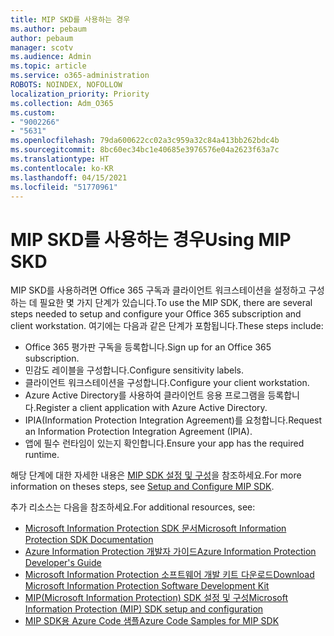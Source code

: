 ```yaml
---
title: MIP SKD를 사용하는 경우
ms.author: pebaum
author: pebaum
manager: scotv
ms.audience: Admin
ms.topic: article
ms.service: o365-administration
ROBOTS: NOINDEX, NOFOLLOW
localization_priority: Priority
ms.collection: Adm_O365
ms.custom:
- "9002266"
- "5631"
ms.openlocfilehash: 79da600622cc02a3c959a32c84a413bb262bdc4b
ms.sourcegitcommit: 8bc60ec34bc1e40685e3976576e04a2623f63a7c
ms.translationtype: HT
ms.contentlocale: ko-KR
ms.lasthandoff: 04/15/2021
ms.locfileid: "51770961"
---
```

# <a name="using-mip-skd"></a><span data-ttu-id="26b83-102">MIP SKD를 사용하는 경우</span><span class="sxs-lookup"><span data-stu-id="26b83-102">Using MIP SKD</span></span>

<span data-ttu-id="26b83-103">MIP SKD를 사용하려면 Office 365 구독과 클라이언트 워크스테이션을 설정하고 구성하는 데 필요한 몇 가지 단계가 있습니다.</span><span class="sxs-lookup"><span data-stu-id="26b83-103">To use the MIP SDK, there are several steps needed to setup and configure your Office 365 subscription and client workstation.</span></span> <span data-ttu-id="26b83-104">여기에는 다음과 같은 단계가 포함됩니다.</span><span class="sxs-lookup"><span data-stu-id="26b83-104">These steps include:</span></span>

- <span data-ttu-id="26b83-105">Office 365 평가판 구독을 등록합니다.</span><span class="sxs-lookup"><span data-stu-id="26b83-105">Sign up for an Office 365 subscription.</span></span>
- <span data-ttu-id="26b83-106">민감도 레이블을 구성합니다.</span><span class="sxs-lookup"><span data-stu-id="26b83-106">Configure sensitivity labels.</span></span>
- <span data-ttu-id="26b83-107">클라이언트 워크스테이션을 구성합니다.</span><span class="sxs-lookup"><span data-stu-id="26b83-107">Configure your client workstation.</span></span>
- <span data-ttu-id="26b83-108">Azure Active Directory를 사용하여 클라이언트 응용 프로그램을 등록합니다.</span><span class="sxs-lookup"><span data-stu-id="26b83-108">Register a client application with Azure Active Directory.</span></span>
- <span data-ttu-id="26b83-109">IPIA(Information Protection Integration Agreement)를 요청합니다.</span><span class="sxs-lookup"><span data-stu-id="26b83-109">Request an Information Protection Integration Agreement (IPIA).</span></span>
- <span data-ttu-id="26b83-110">앱에 필수 런타임이 있는지 확인합니다.</span><span class="sxs-lookup"><span data-stu-id="26b83-110">Ensure your app has the required runtime.</span></span>

<span data-ttu-id="26b83-111">해당 단계에 대한 자세한 내용은 [MIP SDK 설정 및 구성](https://docs.microsoft.com/information-protection/develop/setup-configure-mip)을 참조하세요.</span><span class="sxs-lookup"><span data-stu-id="26b83-111">For more information on theses steps, see [Setup and Configure MIP SDK](https://docs.microsoft.com/information-protection/develop/setup-configure-mip).</span></span>

<span data-ttu-id="26b83-112">추가 리소스는 다음을 참조하세요.</span><span class="sxs-lookup"><span data-stu-id="26b83-112">For additional resources, see:</span></span>

- [<span data-ttu-id="26b83-113">Microsoft Information Protection SDK 문서</span><span class="sxs-lookup"><span data-stu-id="26b83-113">Microsoft Information Protection SDK Documentation</span></span>](https://docs.microsoft.com/information-protection/develop/)
- [<span data-ttu-id="26b83-114">Azure Information Protection 개발자 가이드</span><span class="sxs-lookup"><span data-stu-id="26b83-114">Azure Information Protection Developer's Guide</span></span>](https://docs.microsoft.com/azure/information-protection/develop/developers-guide)
- [<span data-ttu-id="26b83-115">Microsoft Information Protection 소프트웨어 개발 키트 다운로드</span><span class="sxs-lookup"><span data-stu-id="26b83-115">Download Microsoft Information Protection Software Development Kit</span></span>](https://www.microsoft.com/download/details.aspx?id=57392)
- [<span data-ttu-id="26b83-116">MIP(Microsoft Information Protection) SDK 설정 및 구성</span><span class="sxs-lookup"><span data-stu-id="26b83-116">Microsoft Information Protection (MIP) SDK setup and configuration</span></span>](https://docs.microsoft.com/information-protection/develop/setup-configure-mip)
- [<span data-ttu-id="26b83-117">MIP SDK용 Azure Code 샘플</span><span class="sxs-lookup"><span data-stu-id="26b83-117">Azure Code Samples for MIP SDK</span></span>](https://azure.microsoft.com/resources/samples/?sort=0&term=mipsdk)
